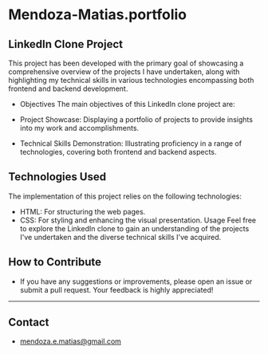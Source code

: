 # Mendoza-Matias.portfolio

## LinkedIn Clone Project
This project has been developed with the primary goal of showcasing a comprehensive overview of the projects I have undertaken, along with highlighting my technical skills in various technologies encompassing both frontend and backend development.

- Objectives
The main objectives of this LinkedIn clone project are:

- Project Showcase: Displaying a portfolio of projects to provide insights into my work and accomplishments.

- Technical Skills Demonstration: Illustrating proficiency in a range of technologies, covering both frontend and backend aspects.

## Technologies Used
The implementation of this project relies on the following technologies:

- HTML: For structuring the web pages.
- CSS: For styling and enhancing the visual presentation.
Usage
Feel free to explore the LinkedIn clone to gain an understanding of the projects I've undertaken and the diverse technical skills I've acquired.

## How to Contribute
- If you have any suggestions or improvements, please open an issue or submit a pull request. Your feedback is highly appreciated!
----
## Contact
- mendoza.e.matias@gmail.com
